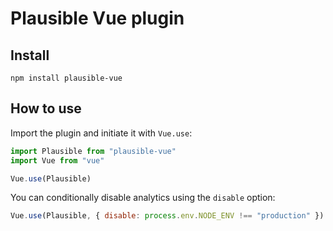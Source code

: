 # Plausible Vue plugin

## Install


```
npm install plausible-vue
```

## How to use

Import the plugin and initiate it with `Vue.use`:

```js
import Plausible from "plausible-vue"
import Vue from "vue"

Vue.use(Plausible)
```

You can conditionally disable analytics using the `disable` option:

```js
Vue.use(Plausible, { disable: process.env.NODE_ENV !== "production" })
```